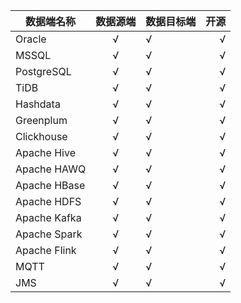 
| 数据端名称  | 数据源端 | 数据目标端  | 开源  |
|-------------|:------:|-----------|----------:|
| Oracle      |   √    |     √     |    √      |
| MSSQL       |   √    |     √     |    √      |
| PostgreSQL  |   √    |     √     |    √      |
| TiDB        |   √    |     √     |    √      |
| Hashdata    |   √    |     √     |    √      |
| Greenplum   |   √    |     √     |    √      |
| Clickhouse  |   √    |     √     |    √      |
| Apache Hive |   √    |     √     |    √      |
| Apache HAWQ |   √    |     √     |    √      |
| Apache HBase|   √    |     √     |    √      |
| Apache HDFS |   √    |     √     |    √      |
| Apache Kafka|   √    |     √     |    √      |
| Apache Spark|   √    |     √     |    √      |
| Apache Flink|   √    |     √     |    √      |
| MQTT        |   √    |     √     |    √      |
| JMS         |   √    |     √     |    √      |


